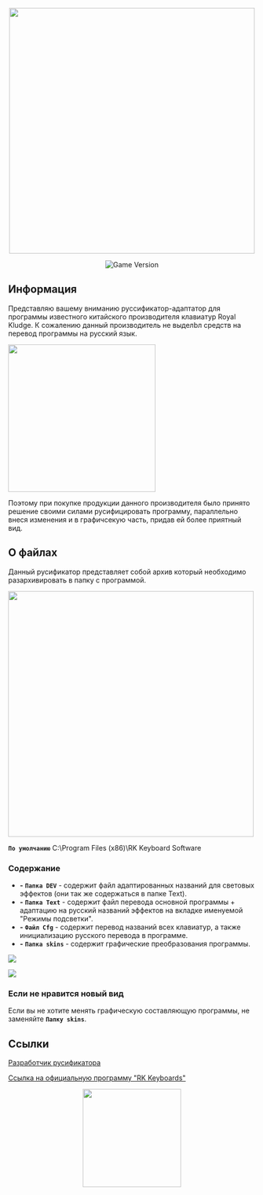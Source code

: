 <p align="center">
      <img src="https://i.postimg.cc/8D1pwtZF/IMG-7853-2.png" width="500">
      
</p>
<p align="center">
    <img src="https://img.shields.io/badge/Version-5.0.0-blue" alt="Game Version">
</p>

## Информация
Представляю вашему вниманию руссификатор-адаптатор для программы известного китайского производителя клавиатур Royal Kludge.
К сожалению данный производитель не выделbл средств на перевод программы на русский язык.
<p align="left">
      <img src="https://i.postimg.cc/QDYR3qQz/lang.png" width="300">
</p>

Поэтому при покупке продукции данного производителя было принято решение своими силами русифицировать программу, параллельно внеся изменения и в графичсекую часть, придав ей более приятный вид.

## О файлах
Данный русификатор представляет собой архив который необходимо разархивировать в папку с программой.
<p align="left">
      <img src="https://i.postimg.cc/tpBRQ6gC/explorer-WQnbu-Iirb7.png" width="500">
</p>

**`По умолчанию`**    C:\Program Files (x86)\RK Keyboard Software 

### Содержание
- **-** **`Папка DEV`** - содержит файл адаптированных названий для световых эффектов (они так же содержаться в папке Text).
- **-** **`Папка Text`** - содержит файл перевода основной программы + адаптацию на русский названий эффектов на вкладке именуемой "Режимы подсветки".
- **-** **`Файл Cfg`** - содержит перевод названий всех клавиатур, а также инициализацию русского перевода в программе.
- **-** **`Папка skins`** - содержит графические преобразования программы.

<p align="left">
      <img src="https://i.postimg.cc/x9yv2YZP/image.png">
</p>
<p align="left">
      <img src="https://i.postimg.cc/qpdsSg1R/image.png">
</p>

### Если не нравится новый вид
Если вы не хотите менять графическую составляющую программы, не заменяйте **`Папку skins`**.

## Ссылки

[Разработчик русификатора](https://vk.com/centrrek)

[Ссылка на официальную программу "RK Keyboards"](http://en.rkgaming.com/download/1/)

<p align="center">
      <img src="https://i.postimg.cc/pRzQs2VZ/image.png" width="200">
      
</p>
